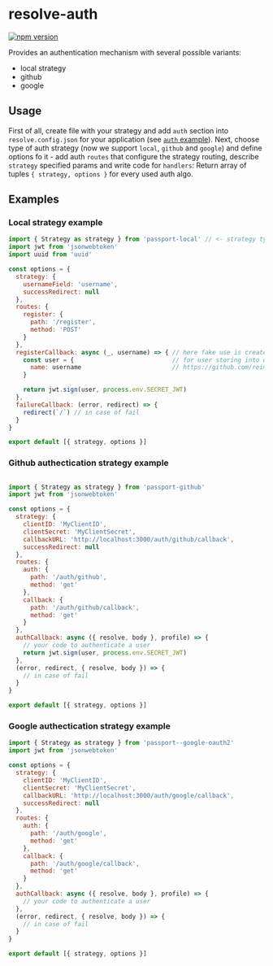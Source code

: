 # **resolve-auth**
[![npm version](https://badge.fury.io/js/resolve-auth.svg)](https://badge.fury.io/js/resolve-auth)

Provides an authentication mechanism with several possible variants:
  - local strategy
  - github
  - google

## Usage

First of all, create file with your strategy and add `auth` section into `resolve.config.json` for your application (see [`auth` example]('../../examples/auth')).
Next, choose type of auth strategy (now we support `local`, `github` and `google`) and define options fo it - add auth `routes` that configure the strategy routing, describe `strategy` specified params  and  write code for `handlers`:
Return array of tuples `{ strategy, options }` for every used auth algo.

## Examples

### Local strategy example

```javascript
import { Strategy as strategy } from 'passport-local' // <- strategy type
import jwt from 'jsonwebtoken'
import uuid from 'uuid'

const options = {
  strategy: {
    usernameField: 'username',
    successRedirect: null
  },
  routes: {
    register: {
      path: '/register',
      method: 'POST'
    }
  },
  registerCallback: async (_, username) => { // here fake use is created
    const user = {                           // for user storing into db see HakerNews example
      name: username                         // https://github.com/reimagined/resolve/tree/master/examples/hacker-news
    }

    return jwt.sign(user, process.env.SECRET_JWT)
  },
  failureCallback: (error, redirect) => {
    redirect(`/`) // in case of fail
  }
}

export default [{ strategy, options }]

```

### Github authectication strategy example
```javascript

import { Strategy as strategy } from 'passport-github'
import jwt from 'jsonwebtoken'

const options = {
  strategy: {
    clientID: 'MyClientID',
    clientSecret: 'MyClientSecret',
    callbackURL: 'http://localhost:3000/auth/github/callback',
    successRedirect: null
  },
  routes: {
    auth: {
      path: '/auth/github',
      method: 'get'
    },
    callback: {
      path: '/auth/github/callback',
      method: 'get'
    }
  },
  authCallback: async ({ resolve, body }, profile) => {
    // your code to authenticate a user
    return jwt.sign(user, process.env.SECRET_JWT)
  },
  (error, redirect, { resolve, body }) => {
    // in case of fail
  }
}

export default [{ strategy, options }]
```

### Google authectication strategy example

```javascript
import { Strategy as strategy } from 'passport--google-oauth2'
import jwt from 'jsonwebtoken'

const options = {
  strategy: {
    clientID: 'MyClientID',
    clientSecret: 'MyClientSecret',
    callbackURL: 'http://localhost:3000/auth/google/callback',
    successRedirect: null
  },
  routes: {
    auth: {
      path: '/auth/google',
      method: 'get'
    },
    callback: {
      path: '/auth/google/callback',
      method: 'get'
    }
  },
  authCallback: async ({ resolve, body }, profile) => {
    // your code to authenticate a user
  },
  (error, redirect, { resolve, body }) => {
    // in case of fail
  }
}

export default [{ strategy, options }]

```

